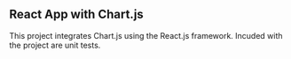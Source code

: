 ## React App with Chart.js

This project integrates Chart.js using the React.js framework.  Incuded with the project are unit tests.